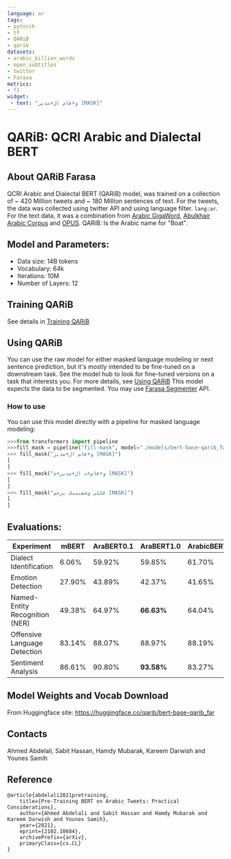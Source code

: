 ```yaml
---
language: ar
tags:
- pytorch
- tf
- QARiB
- qarib
datasets:
- arabic_billion_words
- open_subtitles
- twitter
- Farasa
metrics:
- f1
widget:
 - text: "و+قام ال+مدير [MASK]"
---
```

# QARiB: QCRI Arabic and Dialectal BERT
## About QARiB Farasa
QCRI Arabic and Dialectal BERT  (QARiB) model, was trained on a collection of ~ 420 Million tweets and ~ 180 Million sentences of text.
For the tweets, the data was collected using twitter API and using language filter. `lang:ar`. For the text data, it was a combination from
[Arabic GigaWord](url), [Abulkhair Arabic Corpus]() and [OPUS](http://opus.nlpl.eu/).
QARiB: Is the Arabic name for "Boat".
## Model and Parameters:
- Data size: 14B tokens 
- Vocabulary: 64k
- Iterations:  10M
- Number of Layers: 12
## Training QARiB
See details in [Training QARiB](https://github.com/qcri/QARIB/Training_QARiB.md)
## Using QARiB
You can use the raw model for either masked language modeling or next sentence prediction, but it's mostly intended to be fine-tuned on a downstream task. See the model hub to look for fine-tuned versions on a task that interests you. For more details, see [Using QARiB](https://github.com/qcri/QARIB/Using_QARiB.md)
This model expects the data to be segmented. You may use [Farasa Segmenter](https://farasa-api.qcri.org/segmentation/) API.

### How to use
You can use this model directly with a pipeline for masked language modeling:
```python
>>>from transformers import pipeline
>>>fill_mask = pipeline("fill-mask", model="./models/bert-base-qarib_far")
>>> fill_mask("و+قام ال+مدير [MASK]")
[
]
>>> fill_mask("و+قام+ت ال+مدير+ة [MASK]")
[
]
>>> fill_mask("قللي وشفيييك يرحم [MASK]")
[
]
```
## Evaluations:
|**Experiment** |**mBERT**|**AraBERT0.1**|**AraBERT1.0**|**ArabicBERT**|**QARiB**|
|---------------|---------|--------------|--------------|--------------|---------|
|Dialect Identification | 6.06% | 59.92% | 59.85% | 61.70% | **65.21%** |
|Emotion Detection | 27.90% | 43.89% | 42.37% | 41.65% | **44.35%** |
|Named-Entity Recognition (NER) | 49.38% | 64.97% | **66.63%** | 64.04% | 61.62% |
|Offensive Language Detection | 83.14% | 88.07% | 88.97% | 88.19% | **91.94%** |
|Sentiment Analysis | 86.61% | 90.80% | **93.58%** | 83.27% | 93.31% |
## Model Weights and Vocab Download
From Huggingface site: https://huggingface.co/qarib/bert-base-qarib_far
## Contacts
Ahmed Abdelali, Sabit Hassan, Hamdy Mubarak, Kareem Darwish and Younes Samih
## Reference
```
@article{abdelali2021pretraining,
    title={Pre-Training BERT on Arabic Tweets: Practical Considerations},
    author={Ahmed Abdelali and Sabit Hassan and Hamdy Mubarak and Kareem Darwish and Younes Samih},
    year={2021},
    eprint={2102.10684},
    archivePrefix={arXiv},
    primaryClass={cs.CL}
}
```